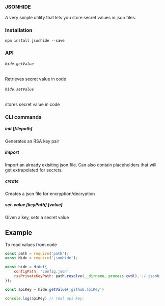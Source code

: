 ### JSONHIDE

A very simple utility that lets you store secret values in json files.

### Installation

``` npm install jsonhide --save ```

### API
###### ```hide.getValue```
Retrieves secret value in code

###### ```hide.setValue```
stores secret value in code

### CLI commands

##### init [filepath]
Generates an RSA key pair

##### import
Import an already exisiting json file. Can also contain placeholders that will get extrapolated for secrets.

##### create
Creates a json file for encryption/decryption

##### set-value [keyPath] [value]
Given a key, sets a secret value

## Example

To read values from code

```js
const path = require('path');
const Hide = require('jsonhide');

const hide = Hide({ 
    configPath: 'config.json',
    rsaPrivateKeyPath: path.resolve(__dirname, process.cwd(),'./.jsonhide.private'),
});

const apiKey = hide.getValue('github.apiKey')

console.log(apiKey) // real api key;
```
